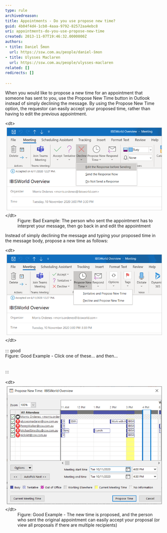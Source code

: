 ```yaml
---
type: rule
archivedreason: 
title: Appointments - Do you use propose new time?
guid: 4b04f4d4-1cb8-4aaa-9792-82572aa4ebc8
uri: appointments-do-you-use-propose-new-time
created: 2013-11-07T19:46:32.0000000Z
authors:
- title: Daniel Šmon
  url: https://ssw.com.au/people/daniel-šmon
- title: Ulysses Maclaren
  url: https://ssw.com.au/people/ulysses-maclaren
related: []
redirects: []

---
```


When you would like to propose a new time for an appointment that someone has sent to you, use the Propose New Time button in Outlook instead of simply declining the message. By using the Propose New Time option, the requestor can easily accept your proposed time, rather than having to edit the previous appointment.

<!--endintro-->
<dl class="badImage">&lt;dt&gt;<img src="decline.png" alt="decline.png" style="margin:5px;"><br>&lt;/dt&gt;<dd>Figure: Bad Example: The person who sent the appointment has to interpret your message, then go back in and edit the appointment</dd></dl>
Instead of simply declining the message and typing your proposed time in the message body, propose a new time as follows:
<dl class="goodImage">&lt;dt&gt;<img src="Propose-new-time.png" alt="Propose-new-time.png" style="margin:5px;"><br>&lt;/dt&gt;<br><br>::: good<br>Figure: Good Example - Click one of these... and then...<br><br><br>:::<br><br>&lt;dt&gt;<img src="scheduling-assistant.png" alt="scheduling-assistant.png" style="margin:5px;"><br>&lt;/dt&gt;<dd>Figure: Good Example - The new time is proposed, and the person who sent the original appointment can easily accept your proposal (or view all proposals if there are multiple recipients)<br></dd></dl>
